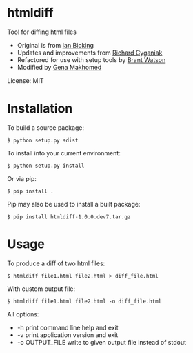 htmldiff
========
Tool for diffing html files

- Original is from [Ian Bicking](https://github.com/ianb)
- Updates and improvements from [Richard Cyganiak](https://github.com/cygri)
- Refactored for use with setup tools by [Brant Watson](https://github.com/induane)
- Modified by [Gena Makhomed](https://github.com/makhomed)

License: MIT

Installation
============

To build a source package:

    $ python setup.py sdist

To install into your current environment:

    $ python setup.py install

Or via pip:

    $ pip install .

Pip may also be used to install a built package:

    $ pip install htmldiff-1.0.0.dev7.tar.gz


Usage
=====

To produce a diff of two html files:

    $ htmldiff file1.html file2.html > diff_file.html

With custom output file:

    $ htmldiff file1.html file2.html -o diff_file.html

All options:

 * -h print command line help and exit
 * -v print application version and exit
 * -o OUTPUT_FILE write to given output file instead of stdout

